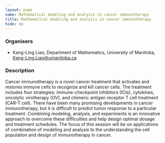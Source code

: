 ```yaml
---
layout: page
name: Mathematical modeling and analysis in cancer immunotherapy
title: Mathematical modeling and analysis in cancer immunotherapy
hide: no
---
```


### Organisers

- Kang-Ling Liao, Department of Mathematics, University of Manitoba, Kang-Ling.Liao@umanitoba.ca

### Description

Cancer immunotherapy is a novel cancer treatment that activates and restores immune cells to recognize and kill cancer cells. The treatment includes four strategies: immune-checkpoint inhibitors (ICIs), cytokines, oncolytic virotherapy (OV), and chimeric antigen receptor T cell treatment (CAR-T cell). There have been many promising developments in cancer immunotherapy, but it is difficult to predict tumor response to a particular treatment. Combining modeling, analysis, and experiments is an innovative approach to overcome these difficulties and help design optimal dosage and treatment schedules. The focus of this session will be on applications of combination of modeling and analysis to the understanding the cell population and design of immunotherapy in cancer.


